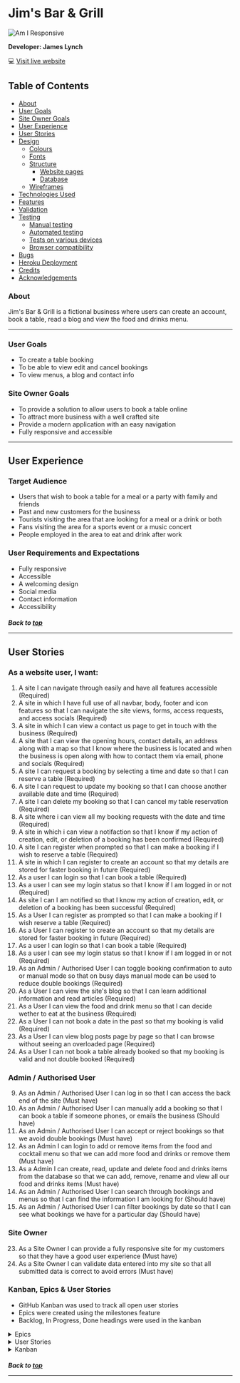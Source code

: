 # Jim's Bar & Grill

![Am I Responsive](#)

**Developer: James Lynch**

💻 [Visit live website](https://jims-bar-and-grill.herokuapp.com/)

## Table of Contents
  - [About](#about)
  - [User Goals](#user-goals)
  - [Site Owner Goals](#site-owner-goals)
  - [User Experience](#user-experience)
  - [User Stories](#user-stories)
  - [Design](#design)
    - [Colours](#colours)
    - [Fonts](#fonts)
    - [Structure](#structure)
      - [Website pages](#website-pages)
      - [Database](#database)
    - [Wireframes](#wireframes)
  - [Technologies Used](#technologies-used)
  - [Features](#features)
  - [Validation](#validation)
  - [Testing](#testing)
    - [Manual testing](#manual-testing)
    - [Automated testing](#automated-testing)
    - [Tests on various devices](#tests-on-various-devices)
    - [Browser compatibility](#browser-compatibility)
  - [Bugs](#bugs)
  - [Heroku Deployment](#heroku-deployment)
  - [Credits](#credits)
  - [Acknowledgements](#acknowledgements)

### About

Jim's Bar & Grill is a fictional business where users can create an account, book a table, read a blog and view the food and drinks menu.
<hr>

### User Goals

- To create a table booking
- To be able to view edit and cancel bookings
- To view menus, a blog and contact info

### Site Owner Goals

- To provide a solution to allow users to book a table online
- To attract more business with a well crafted site
- Provide a modern application with an easy navigation
- Fully responsive and accessible

<hr>

## User Experience

### Target Audience

- Users that wish to book a table for a meal or a party with family and friends
- Past and new customers for the business
- Tourists visiting the area that are looking for a meal or a drink or both
- Fans visiting the area for a sports event or a music concert
- People employed in the area to eat and drink after work

### User Requirements and Expectations

- Fully responsive
- Accessible
- A welcoming design
- Social media
- Contact information
- Accessibility

##### Back to [top](#table-of-contents)<hr>

## User Stories

### As a website user, I want:

1.	A site I can navigate through easily and have all features accessible (Required)
2.	A site in which I have full use of all navbar, body, footer and icon features so that I can navigate the site views, forms, access requests, and access socials (Required)
3.	A site in which I can view a contact us page to get in touch with the business (Required)
4.	A site that I can view the opening hours, contact details, an address along with a map so that I know where the business is located and when the business is open along with how to contact them via email, phone and socials (Required)
5.	A site I can request a booking by selecting a time and date so that I can reserve a table (Required)
6.	A site I can request to update my booking so that I can choose another available date and time (Required)
7.	A site I can delete my booking so that I can cancel my table reservation (Required)
8.  A site where i can view all my booking requests with the date and time (Required)
9.  A site in which i can view a notifaction so that I know if my action of creation, edit, or deletion of a booking has been confirmed (Required)
10. A site I can register when prompted so that I can make a booking if I wish to reserve a table (Required)
11. A site in which I can register to create an account so that my details are stored for faster booking in future (Required)
12. As a user I can login so that I can book a table (Required)
13. As a user I can see my login status so that I know if I am logged in or not (Required)
14. As site I can I am notified so that I know my action of creation, edit, or deletion of a booking has been successful (Required)
15. As a User I can register as prompted so that I can make a booking if I wish reserve a table (Required)
16. As a User I can register to create an account so that my details are stored for faster booking in future (Required)
17. As a user I can login so that I can book a table (Required)
18. As a user I can see my login status so that I know if I am logged in or not (Required)
19. As an Admin / Authorised User I can toggle booking confirmation to auto or manual mode so that on busy days manual mode can be used to reduce double bookings (Required)
22. As a User I can view the site's blog so that I can learn additional information and read articles (Required)
23. As a User I can view the food and drink menu so that I can decide wether to eat at the business (Required)
25. As a User I can not book a date in the past so that my booking is valid (Required)
26. As a User I can view blog posts page by page so that I can browse without seeing an overloaded page (Required)
27. As a User I can not book a table already booked so that my booking is valid and not double booked (Required)

### Admin / Authorised User

9.	As an Admin / Authorised User I can log in so that I can access the back end of the site (Must have)
10.	As an Admin / Authorised User I can manually add a booking so that I can book a table if someone phones, or emails the business (Should have)
11. As an Admin / Authorised User I can accept or reject bookings so that we avoid double bookings (Must have)
12. As an Admin I can login to add or remove items from the food and cocktail menu so that we can add more food and drinks or remove them (Must have)
13.	As a Admin I can create, read, update and delete food and drinks items from the database so that we can add, remove, rename and view all our food and drinks items (Must have)
20. As an Admin / Authorised User I can search through bookings and menus so that I can find the information I am looking for	 (Should have)
21. As an Admin / Authorised User I can filter bookings by date so that I can see what bookings we have for a particular day (Should have)

### Site Owner  

23. As a Site Owner I can provide a fully responsive site for my customers so that they have a good user experience (Must have)
24. As a Site Owner I can validate data entered into my site so that all submitted data is correct to avoid errors (Must have)

### Kanban, Epics & User Stories

- GitHub Kanban was used to track all open user stories
- Epics were created using the milestones feature
- Backlog, In Progress, Done headings were used in the kanban

<details><summary>Epics</summary>

![Epics](https://raw.githubusercontent.com/ArronBeale/CI_PP4_the_diplomat/main/docs/features/kanban-epics.PNG)
![Epic 1](https://raw.githubusercontent.com/ArronBeale/CI_PP4_the_diplomat/main/docs/features/kanban-epic-1.PNG)
![Epic 2](https://raw.githubusercontent.com/ArronBeale/CI_PP4_the_diplomat/main/docs/features/kanban-epic-2.PNG)
![Epic 3](https://raw.githubusercontent.com/ArronBeale/CI_PP4_the_diplomat/main/docs/features/kanban-epic-3.PNG)
![Epic 4](https://raw.githubusercontent.com/ArronBeale/CI_PP4_the_diplomat/main/docs/features/kanban-epic-4.PNG)
</details>

<details><summary>User Stories</summary>

![User stories](https://raw.githubusercontent.com/ArronBeale/CI_PP4_the_diplomat/main/docs/features/user-stories.PNG)

</details>

<details><summary>Kanban</summary>

![Kanban mid](https://raw.githubusercontent.com/ArronBeale/CI_PP4_the_diplomat/main/docs/features/kanban-mid.PNG)
![Kanban finish](https://raw.githubusercontent.com/ArronBeale/CI_PP4_the_diplomat/main/docs/features/kanban-finish.PNG)

</details>

##### Back to [top](#table-of-contents)<hr>
